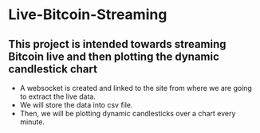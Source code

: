 # Live-Bitcoin-Streaming
## This project is intended towards streaming Bitcoin live and then plotting the dynamic candlestick chart
- A websocket is created and linked to the site from where we are going to extract the live data.
- We will store the data into csv file.
- Then, we will be plotting dynamic candlesticks over a chart every minute.
